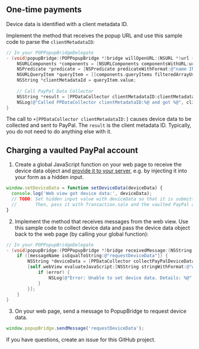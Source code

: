 ## One-time payments

Device data is identified with a client metadata ID.

Implement the method that receives the popup URL and use this sample code to parse the `clientMetadataID`:

```objectivec
// In your POPPopupBridgeDelegate
- (void)popupBridge:(POPPopupBridge *)bridge willOpenURL:(NSURL *)url {
    NSURLComponents *components = [NSURLComponents componentsWithURL:url resolvingAgainstBaseURL:NO];
    NSPredicate *predicate = [NSPredicate predicateWithFormat:@"name IN %@", @[@"token", @"ba_token"]];
    NSURLQueryItem *queryItem = [[components.queryItems filteredArrayUsingPredicate:predicate] firstObject];
    NSString *clientMetadataId = queryItem.value;
    
    // Call PayPal Data Collector
    NSString *result = [PPDataCollector clientMetadataID:clientMetadataId];
    NSLog(@"Called PPDataCollector clientMetadataID:%@ and got %@", clientMetadataId, result);
}
```

The call to `+[PPDataCollector clientMetadataID:]` causes device data to be collected and sent to PayPal. The `result` is the client metadata ID. Typically, you do not need to do anything else with it.

## Charging a vaulted PayPal account

1. Create a global JavaScript function on your web page to receive the device data object and [provide it to your server](https://developers.braintreepayments.com/guides/paypal/vault/javascript/v3#collecting-device-data), e.g. by injecting it into your form as a hidden input.
```javascript
window.setDeviceData = function setDeviceData(deviceData) {
  console.log('Web view got device data:', deviceData);
  // TODO: Set hidden input value with deviceData so that it is submitted to your server on form submit.
  //       Then, pass it with Transaction.sale and the vaulted PayPal account payment method token.
}
```
2. Implement the method that receives messages from the web view. Use this sample code to collect device data and pass the device data object back to the web page (by calling your global function):
```objectivec
// In your POPPopupBridgeDelegate
- (void)popupBridge:(POPPopupBridge *)bridge receivedMessage:(NSString *)messageName data:(NSString *)data {
    if ([messageName isEqualToString:@"requestDeviceData"]) {
        NSString *deviceData = [PPDataCollector collectPayPalDeviceData];
        [self.webView evaluateJavaScript:[NSString stringWithFormat:@"window.setDeviceData(%@);", deviceData] completionHandler:^(id _Nullable result, NSError * _Nullable error) {
            if (error) {
                NSLog(@"Error: Unable to set device data. Details: %@", error.description);
            }
        }];
    }
}
```
3. On your web page, send a message to PopupBridge to request device data.
```javascript
window.popupBridge.sendMessage('requestDeviceData');
```

If you have questions, create an issue for this GitHub project.
